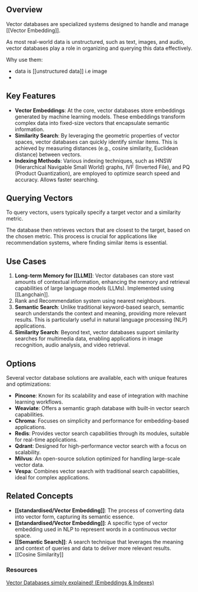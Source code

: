 ## Overview

Vector databases are specialized systems designed to handle and manage [[Vector Embedding]]. 

As most real-world data is unstructured, such as text, images, and audio, vector databases play a  role in organizing and querying this data effectively.

Why use them:
- data is [[unstructured data]] i.e image
- 

## Key Features

- **Vector Embeddings**: At the core, vector databases store embeddings generated by machine learning models. These embeddings transform complex data into fixed-size vectors that encapsulate semantic information.
- **Similarity Search**: By leveraging the geometric properties of vector spaces, vector databases can quickly identify similar items. This is achieved by measuring distances (e.g., cosine similarity, Euclidean distance) between vectors.
- **Indexing Methods**: Various indexing techniques, such as HNSW (Hierarchical Navigable Small World) graphs, IVF (Inverted File), and PQ (Product Quantization), are employed to optimize search speed and accuracy. Allows faster searching.

## Querying Vectors

To query vectors, users typically specify a target vector and a similarity metric. 

The database then retrieves vectors that are closest to the target, based on the chosen metric. This process is crucial for applications like recommendation systems, where finding similar items is essential.

## Use Cases
1. **Long-term Memory for [[LLM]]**: Vector databases can store vast amounts of contextual information, enhancing the memory and retrieval capabilities of large language models (LLMs). Implemented using [[Langchain]].
2. Rank and Recommendation system using nearest neighbours.
3. **Semantic Search**: Unlike traditional keyword-based search, semantic search understands the context and meaning, providing more relevant results. This is particularly useful in natural language processing (NLP) applications.
4. **Similarity Search**: Beyond text, vector databases support similarity searches for multimedia data, enabling applications in image recognition, audio analysis, and video retrieval.

## Options
Several vector database solutions are available, each with unique features and optimizations:
- **Pincone**: Known for its scalability and ease of integration with machine learning workflows.
- **Weaviate**: Offers a semantic graph database with built-in vector search capabilities.
- **Chroma**: Focuses on simplicity and performance for embedding-based applications.
- **Redis**: Provides vector search capabilities through its modules, suitable for real-time applications.
- **Qdrant**: Designed for high-performance vector search with a focus on scalability.
- **Milvus**: An open-source solution optimized for handling large-scale vector data.
- **Vespa**: Combines vector search with traditional search capabilities, ideal for complex applications.

## Related Concepts
- **[[standardised/Vector Embedding]]**: The process of converting data into vector form, capturing its semantic essence.
- **[[standardised/Vector Embedding]]**: A specific type of vector embedding used in NLP to represent words in a continuous vector space.
- **[[Semantic Search]]**: A search technique that leverages the meaning and context of queries and data to deliver more relevant results.
- [[Cosine Similarity]]
### Resources

[Vector Databases simply explained! (Embeddings & Indexes)](https://www.youtube.com/watch?v=dN0lsF2cvm4&list=PLcWfeUsAys2kC31F4_ED1JXlkdmu6tlrm)


